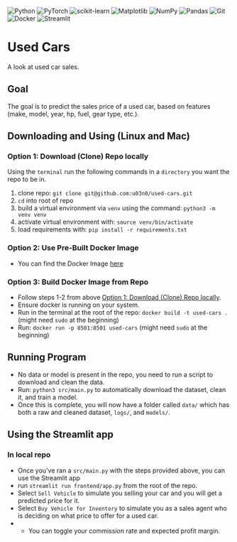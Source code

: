 ![Python](https://img.shields.io/badge/python-3670A0?style=for-the-badge&logo=python&logoColor=ffdd54)
![PyTorch](https://img.shields.io/badge/PyTorch-%23EE4C2C.svg?style=for-the-badge&logo=PyTorch&logoColor=white)
![scikit-learn](https://img.shields.io/badge/scikit--learn-%23F7931E.svg?style=for-the-badge&logo=scikit-learn&logoColor=white)
![Matplotlib](https://img.shields.io/badge/Matplotlib-%23ffffff.svg?style=for-the-badge&logo=Matplotlib&logoColor=black)
![NumPy](https://img.shields.io/badge/numpy-%23013243.svg?style=for-the-badge&logo=numpy&logoColor=white)
![Pandas](https://img.shields.io/badge/pandas-%23150458.svg?style=for-the-badge&logo=pandas&logoColor=white)
![Git](https://img.shields.io/badge/git-%23F05033.svg?style=for-the-badge&logo=git&logoColor=white)
![Docker](https://img.shields.io/badge/docker-%230db7ed.svg?style=for-the-badge&logo=docker&logoColor=white)
![Streamlit](https://img.shields.io/badge/Streamlit-%23FE4B4B.svg?style=for-the-badge&logo=streamlit&logoColor=white)

# Used Cars
A look at used car sales.

## Goal
The goal is to predict the sales price of a used car, based on features (make, model, year, hp, fuel, gear type, etc.).
   
## Downloading and Using (Linux and Mac)
### Option 1: Download (Clone) Repo locally 
Using the `terminal` run the following commands in a `directory` you want the repo to be in.
1. clone repo: `git clone git@github.com:u03n0/used-cars.git`
2. `cd` into root of repo
3. build a virtual environment via `venv` using the command: `python3 -m venv venv`
4. activate virtual environment with: `source venv/bin/activate`
5. load requirements with: `pip install -r requirements.txt`
### Option 2: Use Pre-Built Docker Image
- You can find the Docker Image [here](https://hub.docker.com/repository/docker/u03n0/used-cars/general)
### Option 3: Build Docker Image from Repo
-  Follow steps 1-2 from above [Option 1: Download (Clone) Repo locally](#option-1).
-  Ensure docker is running on your system.
-  Run in the terminal at the root of the repo: `docker build -t used-cars .` (might need `sudo` at the beginning)
-  Run: `docker run -p 8501:8501 used-cars` (might need `sudo` at the beginning)
## Running Program
- No data or model is present in the repo, you need to run a script to download and clean the data.
- Run: `python3 src/main.py` to automatically download the dataset, clean it, and train a model.
- Once this is complete, you will now have a folder called `data/` which has both a raw and cleaned dataset, `logs/`, and `models/`.

## Using the Streamlit app
### In local repo
- Once you've ran a `src/main.py` with the steps provided above, you can use the Streamlit app
- run `streamlit run frontend/app.py` from the root of the repo.
- Select `Sell Vehicle` to simulate you selling your car and you will get a predicted price for it.
- Select `Buy Vehicle for Inventory` to simulate you as a sales agent who is deciding on what price to offer for a used car.
- - You can toggle your commission rate and expected profit margin.


